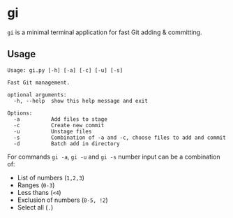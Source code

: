 # gi
`gi` is a minimal terminal application for fast Git adding & committing.

## Usage
```
Usage: gi.py [-h] [-a] [-c] [-u] [-s]

Fast Git management.

optional arguments:
  -h, --help  show this help message and exit

Options:
  -a          Add files to stage
  -c          Create new commit
  -u          Unstage files
  -s          Combination of -a and -c, choose files to add and commit
  -d          Batch add in directory
```
  
For commands `gi -a`, `gi -u` and `gi -s` number input can be a combination of:
* List of numbers (`1,2,3`)
* Ranges (`0-3`)
* Less thans (`<4`)
* Exclusion of numbers (`0-5, !2`)
* Select all (`.`)
